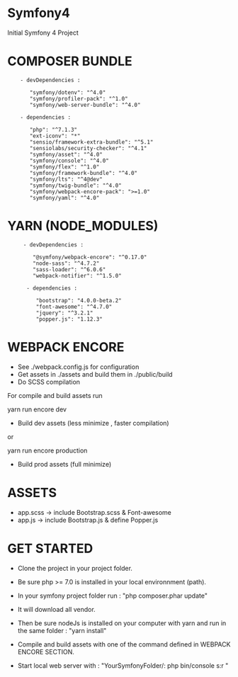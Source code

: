 # Symfony4

Initial Symfony 4 Project

# COMPOSER BUNDLE

        - devDependencies :
        
           "symfony/dotenv": "^4.0"
           "symfony/profiler-pack": "^1.0"
           "symfony/web-server-bundle": "^4.0"
           
        - dependencies :
        
           "php": "^7.1.3"
           "ext-iconv": "*"
           "sensio/framework-extra-bundle": "^5.1"
           "sensiolabs/security-checker": "^4.1"
           "symfony/asset": "^4.0"
           "symfony/console": "^4.0"
           "symfony/flex": "^1.0"
           "symfony/framework-bundle": "^4.0"
           "symfony/lts": "^4@dev"
           "symfony/twig-bundle": "^4.0"
           "symfony/webpack-encore-pack": ">=1.0"
           "symfony/yaml": "^4.0"
        
# YARN (NODE_MODULES)

         - devDependencies : 
         
            "@symfony/webpack-encore": "^0.17.0"
            "node-sass": "^4.7.2"
            "sass-loader": "^6.0.6"
            "webpack-notifier": "^1.5.0"
          
          - dependencies : 
          
             "bootstrap": "4.0.0-beta.2"
             "font-awesome": "^4.7.0"
             "jquery": "^3.2.1"
             "popper.js": "1.12.3"

# WEBPACK ENCORE

 - See ./webpack.config.js for configuration
 - Get assets in ./assets and build them in ./public/build
 - Do SCSS compilation
 
 For compile and build assets run
 
 yarn run encore dev
 
 - Build dev assets (less minimize , faster compilation)
 
 or
 
 yarn run encore production
        
 - Build prod assets (full minimize)

# ASSETS

 - app.scss -> include Bootstrap.scss & Font-awesome
 - app.js -> include Bootstrap.js & define Popper.js
 
 # GET STARTED
 
 - Clone the project in your project folder.
 - Be sure php >= 7.0 is installed in your local environnment (path).
 - In your symfony project folder run :
 "php composer.phar update"
 - It will download all vendor.
 - Then be sure nodeJs is installed on your computer with yarn and run in the same folder :
 "yarn install"
 - Compile and build assets with one of the command defined in WEBPACK ENCORE SECTION.
 
 - Start local web server with :
 "YourSymfonyFolder/: php bin/console s:r "
